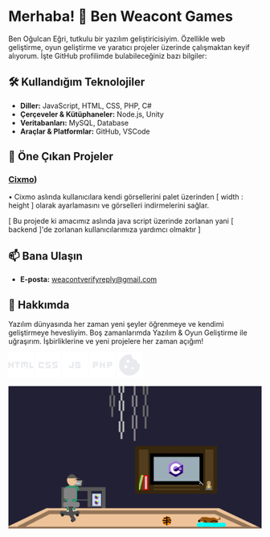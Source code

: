 # Merhaba! 👋 Ben Weacont Games

Ben Oğulcan Eğri, tutkulu bir yazılım geliştiricisiyim. Özellikle web geliştirme, oyun geliştirme ve yaratıcı projeler üzerinde çalışmaktan keyif alıyorum. İşte GitHub profilimde bulabileceğiniz bazı bilgiler:

## 🛠️ Kullandığım Teknolojiler

- **Diller:** JavaScript, HTML, CSS, PHP, C#
- **Çerçeveler & Kütüphaneler:** Node.js, Unity
- **Veritabanları:** MySQL, Database
- **Araçlar & Platformlar:** GitHub, VSCode

## 🌟 Öne Çıkan Projeler

### [Cixmo]([https://github.com/WeacontGames/cixmo]))
• Cixmo aslında kullanıcılara kendi görsellerini palet üzerinden [ width : height ] olarak ayarlamasını ve görselleri indirmelerini sağlar.

[ Bu projede ki amacımız aslında java script üzerinde zorlanan yani [ backend ]'de zorlanan kullanıcılarımıza yardımcı olmaktır ]

## 📫 Bana Ulaşın

- **E-posta:** [weacontverifyreply@gmail.com](mailto:weacontverifyreply@gmail.com)

## 💬 Hakkımda

Yazılım dünyasında her zaman yeni şeyler öğrenmeye ve kendimi geliştirmeye hevesliyim. Boş zamanlarımda Yazılım & Oyun Geliştirme ile uğraşırım. İşbirliklerine ve yeni projelere her zaman açığım!

<p float="left">
  <img src="https://github.com/WeacontGames/weacontgames/blob/main/html_24dp_FILL1_wght400_GRAD0_opsz24.svg" width="50" />
  <img src="https://github.com/WeacontGames/weacontgames/blob/main/css_24dp_FILL1_wght400_GRAD0_opsz24.svg" width="50" /> 
  <img src="https://github.com/WeacontGames/weacontgames/blob/main/javascript_24dp_FILL1_wght400_GRAD0_opsz24.svg" width="50" />
  <img src="https://github.com/WeacontGames/weacontgames/blob/main/php_24dp_FILL1_wght400_GRAD0_opsz24.svg" width="50" />
  <img src="https://github.com/WeacontGames/weacontgames/blob/main/cookie_24dp_FILL1_wght400_GRAD0_opsz24.svg" width="50" /> 
</p>

![Banner](https://github.com/WeacontGames/weacontgames/blob/main/background.jpeg)


